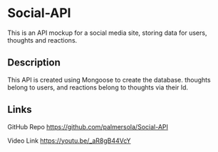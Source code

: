 # Social-API

This is an API mockup for a social media site, storing data for users, thoughts and reactions.

## Description

This API is created using Mongoose to create the database. thoughts belong to users, and reactions belong to thoughts via their Id.

## Links

GitHub Repo
https://github.com/palmersola/Social-API

Video Link
https://youtu.be/_aR8gB44VcY
